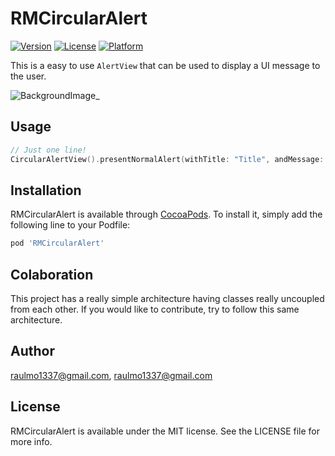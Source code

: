 # RMCircularAlert

[![Version](https://img.shields.io/cocoapods/v/RMCircularAlert.svg?style=flat)](http://cocoapods.org/pods/RMCircularAlert)
[![License](https://img.shields.io/cocoapods/l/RMCircularAlert.svg?style=flat)](http://cocoapods.org/pods/RMCircularAlert)
[![Platform](https://img.shields.io/cocoapods/p/RMCircularAlert.svg?style=flat)](http://cocoapods.org/pods/RMCircularAlert)

This is a easy to use `AlertView` that can be used to display a UI message to the user.


![BackgroundImage](https://github.com/raulmo1337/RMCircularAlert/blob/master/Prints/Alert_print_example.png)_

## Usage

```swift
// Just one line!
CircularAlertView().presentNormalAlert(withTitle: "Title", andMessage: "Cool message!")
```
## Installation

RMCircularAlert is available through [CocoaPods](http://cocoapods.org). To install
it, simply add the following line to your Podfile:

```ruby
pod 'RMCircularAlert'
```

## Colaboration

This project has a really simple architecture having classes really uncoupled from each other. If you would like to contribute, try to follow this same architecture.

## Author

raulmo1337@gmail.com, raulmo1337@gmail.com

## License

RMCircularAlert is available under the MIT license. See the LICENSE file for more info.
